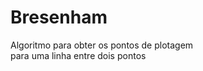 <h1>Bresenham</h1>
<p>Algoritmo para obter os pontos de plotagem <br>
para uma linha entre dois pontos</p>
